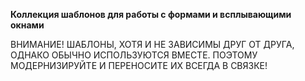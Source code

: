 
**Коллекция шаблонов для работы с формами и всплывающими окнами**

ВНИМАНИЕ! ШАБЛОНЫ, ХОТЯ И НЕ ЗАВИСИМЫ ДРУГ ОТ ДРУГА, ОДНАКО ОБЫЧНО ИСПОЛЬЗУЮТСЯ ВМЕСТЕ. ПОЭТОМУ МОДЕРНИЗИРУЙТЕ И ПЕРЕНОСИТЕ ИХ ВСЕГДА В СВЯЗКЕ!